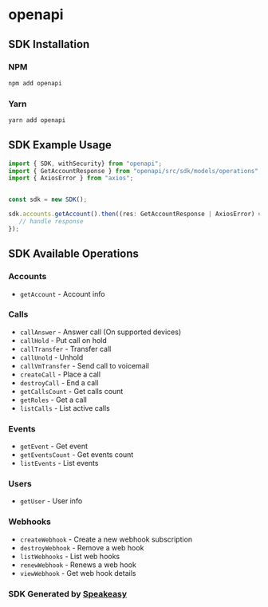# openapi

<!-- Start SDK Installation -->
## SDK Installation

### NPM

```bash
npm add openapi
```

### Yarn

```bash
yarn add openapi
```
<!-- End SDK Installation -->

## SDK Example Usage
<!-- Start SDK Example Usage -->
```typescript
import { SDK, withSecurity} from "openapi";
import { GetAccountResponse } from "openapi/src/sdk/models/operations";
import { AxiosError } from "axios";


const sdk = new SDK();

sdk.accounts.getAccount().then((res: GetAccountResponse | AxiosError) => {
   // handle response
});
```
<!-- End SDK Example Usage -->

<!-- Start SDK Available Operations -->
## SDK Available Operations

### Accounts

* `getAccount` - Account info

### Calls

* `callAnswer` - Answer call (On supported devices)
* `callHold` - Put call on hold
* `callTransfer` - Transfer call
* `callUnold` - Unhold
* `callVmTransfer` - Send call to voicemail
* `createCall` - Place a call
* `destroyCall` - End a call
* `getCallsCount` - Get calls count
* `getRoles` - Get a call
* `listCalls` - List active calls

### Events

* `getEvent` - Get event
* `getEventsCount` - Get events count
* `listEvents` - List events

### Users

* `getUser` - User info

### Webhooks

* `createWebhook` - Create a new webhook subscription
* `destroyWebhook` - Remove a web hook
* `listWebhooks` - List web hooks
* `renewWebhook` - Renews a web hook
* `viewWebhook` - Get web hook details

<!-- End SDK Available Operations -->

### SDK Generated by [Speakeasy](https://docs.speakeasyapi.dev/docs/using-speakeasy/client-sdks)
